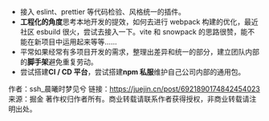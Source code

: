 - 接入 eslint、prettier 等代码检验、风格统一的插件。
- **工程化的角度**思考本地开发的提效，如何去进行 webpack 构建的优化，最近社区 esbuild 很火，尝试去接入一下。vite 和 snowpack 的思路很赞，能不能在新项目中运用起来等等……
- 平常如果经常有多项目开发的需求，整理出差异和统一的部分，建立团队内部的**脚手架**避免重复劳动。
- 尝试搭建**CI / CD 平台**，尝试搭建**npm 私服**维护自己公司内部的通用包。



作者：ssh_晨曦时梦见兮
链接：https://juejin.cn/post/6921890174842454023
来源：掘金
著作权归作者所有。商业转载请联系作者获得授权，非商业转载请注明出处。